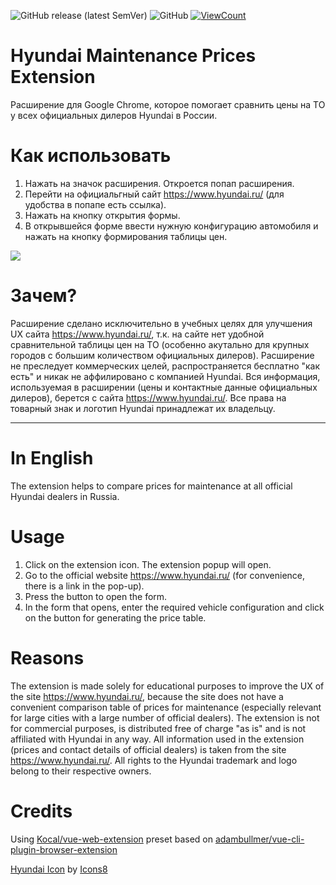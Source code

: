 ![GitHub release (latest SemVer)](https://img.shields.io/github/v/release/ncer/hyundai-maintenance-prices-extension)
![GitHub](https://img.shields.io/github/license/ncer/hyundai-maintenance-prices-extension) 
[![ViewCount](https://views.whatilearened.today/views/github/ncer/ncer.svg?cache=remove)](#) 



# Hyundai Maintenance Prices Extension

Расширение для Google Chrome, которое помогает сравнить цены на ТО у всех официальных дилеров Hyundai в России.

# Как использовать

1. Нажать на значок расширения. Откроется попап расширения.
1. Перейти на официальгный сайт https://www.hyundai.ru/ (для удобства в попапе есть ссылка).
1. Нажать на кнопку открытия формы.
1. В открывшейся форме ввести нужную конфигурацию автомобиля и нажать на кнопку формирования таблицы цен.

![](https://lh3.googleusercontent.com/K_Pkpi9cOMWsKYjsZcpNMON_Nj6BEF0KT5MS91MPlgLwmG0jRr5_o6jVGRya2Ve7Z2ey3yZJ=w640-h400-e365)

# Зачем?

Расширение сделано исключительно в учебных целях для улучшения UX сайта https://www.hyundai.ru/, т.к. на сайте нет удобной сравнительной таблицы цен на ТО (особенно акутально для крупных городов с большим количеством официальных дилеров). Расширение не преследует коммерческих целей, распространяется бесплатно "как есть" и никак не аффилировано с компанией Hyundai. Вся информация, используемая в расширении (цены и контактные данные официальных дилеров), берется с сайта https://www.hyundai.ru/. Все права на товарный знак и логотип Hyundai принадлежат их владельцу.

---

# In English

The extension helps to compare prices for maintenance at all official Hyundai dealers in Russia.

# Usage

1. Click on the extension icon. The extension popup will open.
2. Go to the official website https://www.hyundai.ru/ (for convenience, there is a link in the pop-up).
3. Press the button to open the form.
4. In the form that opens, enter the required vehicle configuration and click on the button for generating the price table.

# Reasons

The extension is made solely for educational purposes to improve the UX of the site https://www.hyundai.ru/, because the site does not have a convenient comparison table of prices for maintenance (especially relevant for large cities with a large number of official dealers). The extension is not for commercial purposes, is distributed free of charge "as is" and is not affiliated with Hyundai in any way. All information used in the extension (prices and contact details of official dealers) is taken from the site https://www.hyundai.ru/. All rights to the Hyundai trademark and logo belong to their respective owners.

# Credits

Using [Kocal/vue-web-extension](https://github.com/Kocal/vue-web-extension) preset based on [adambullmer/vue-cli-plugin-browser-extension](https://github.com/adambullmer/vue-cli-plugin-browser-extension)

<a href="https://iconscout.com/icons/hyundai" target="_blank">Hyundai Icon</a> by <a href="https://iconscout.com/contributors/icons8" target="_blank">Icons8</a>
